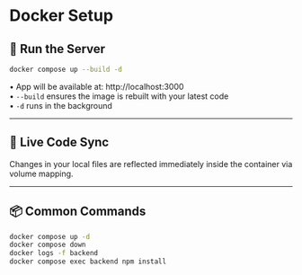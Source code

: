 #  Docker Setup

## 🚀 Run the Server

```bash
docker compose up --build -d
```

• App will be available at: http://localhost:3000  
• `--build` ensures the image is rebuilt with your latest code  
• `-d` runs in the background

---

## 🔄 Live Code Sync

Changes in your local files are reflected immediately inside the container via volume mapping.

---

## 📦 Common Commands

```bash
docker compose up -d
docker compose down
docker logs -f backend
docker compose exec backend npm install
```

